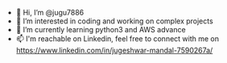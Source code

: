 - 👋 Hi, I’m @jugu7886
- 👀 I’m interested in coding and working on complex projects
- 🌱 I’m currently learning python3 and AWS advance
- 📫 I'm reachable on Linkedin, feel free to connect with me on https://www.linkedin.com/in/jugeshwar-mandal-7590267a/

<!---
jugu7886/jugu7886 is a ✨ special ✨ repository because its `README.md` (this file) appears on your GitHub profile.
You can click the Preview link to take a look at your changes.
--->
